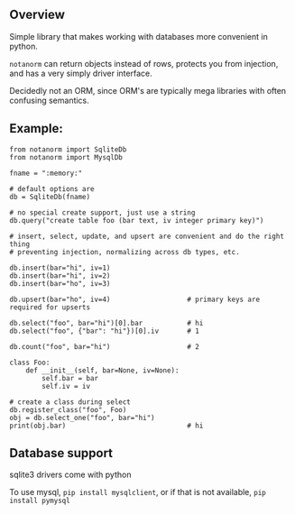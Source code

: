 ## Overview

Simple library that makes working with databases more convenient in python.

`notanorm` can return objects instead of rows, protects you from injection, and 
has a very simply driver interface.

Decidedly not an ORM, since ORM's are typically mega libraries with 
often confusing semantics.

## Example:


```
from notanorm import SqliteDb 
from notanorm import MysqlDb 

fname = ":memory:"

# default options are 
db = SqliteDb(fname)

# no special create support, just use a string
db.query("create table foo (bar text, iv integer primary key)")

# insert, select, update, and upsert are convenient and do the right thing
# preventing injection, normalizing across db types, etc.

db.insert(bar="hi", iv=1)
db.insert(bar="hi", iv=2)
db.insert(bar="ho", iv=3)

db.upsert(bar="ho", iv=4)                   # primary keys are required for upserts

db.select("foo", bar="hi")[0].bar           # hi
db.select("foo", {"bar": "hi"})[0].iv       # 1

db.count("foo", bar="hi")                   # 2

class Foo:
    def __init__(self, bar=None, iv=None):
        self.bar = bar
        self.iv = iv

# create a class during select
db.register_class("foo", Foo)
obj = db.select_one("foo", bar="hi")
print(obj.bar)                              # hi
```

## Database support

sqlite3 drivers come with python

To use mysql, `pip install mysqlclient`, or if that is not available, `pip install pymysql`
